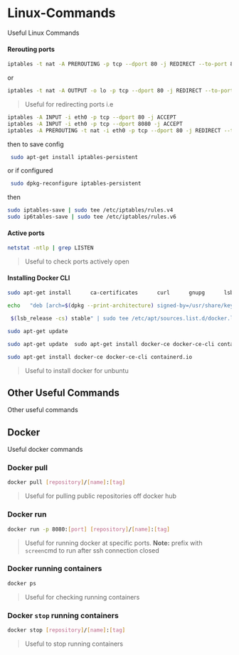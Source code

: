 # Linux-Commands
Useful Linux Commands 

#### Rerouting ports

```sh
iptables -t nat -A PREROUTING -p tcp --dport 80 -j REDIRECT --to-port 8080
```
or 

```sh
iptables -t nat -A OUTPUT -o lo -p tcp --dport 80 -j REDIRECT --to-port 8080
```
>  Useful for redirecting ports i.e 
``` sh
iptables -A INPUT -i eth0 -p tcp --dport 80 -j ACCEPT
iptables -A INPUT -i eth0 -p tcp --dport 8080 -j ACCEPT
iptables -A PREROUTING -t nat -i eth0 -p tcp --dport 80 -j REDIRECT --to-port 8080
```
then to save config
```sh 
 sudo apt-get install iptables-persistent
```
or if configured 
```sh 
 sudo dpkg-reconfigure iptables-persistent
```
then
```sh
sudo iptables-save | sudo tee /etc/iptables/rules.v4
sudo ip6tables-save | sudo tee /etc/iptables/rules.v6 
```

#### Active ports
```sh 
netstat -ntlp | grep LISTEN
```
> Useful to check ports actively open 

#### Installing Docker CLI 
```sh 
sudo apt-get install      ca-certificates      curl      gnupg      lsb-release
```
```sh 
echo   "deb [arch=$(dpkg --print-architecture) signed-by=/usr/share/keyrings/docker-archive-keyring.gpg] https://download.docker.com/linux/ubuntu \
```
```sh 
 $(lsb_release -cs) stable" | sudo tee /etc/apt/sources.list.d/docker.list > /dev/null
```
```sh 
sudo apt-get update
```
```sh 
sudo apt-get update  sudo apt-get install docker-ce docker-ce-cli containerd.io
```
```sh 
sudo apt-get install docker-ce docker-ce-cli containerd.io
```
> Useful to install docker for unbuntu

## Other Useful Commands 
Other useful commands

## Docker
Useful docker commands
### Docker pull 
```sh 
docker pull [repository]/[name]:[tag] 
```
> Useful for pulling public repositories off docker hub


### Docker run 
```sh 
docker run -p 8080:[port] [repository]/[name]:[tag]
```
> Useful for running  docker at specific ports. **Note:** prefix with `screen`cmd to run after ssh connection closed

### Docker running containers
```sh 
docker ps
```
> Useful for checking running containers 

### Docker `stop` running containers
```sh 
docker stop [repository]/[name]:[tag]
```
> Useful to stop running containers
